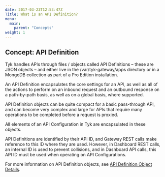 ```yaml
---
date: 2017-03-23T12:53:47Z
Title: What is an API Definition?
menu:
  main:
    parent: "Concepts"
weight: 1 
---
```


## Concept: API Definition

Tyk handles APIs through files / objects called API Definitions – these are JSON objects – and either live in the /var/tyk-gateway/apps directory or in a MongoDB collection as part of a Pro Edition installation.

An API Definition encapsulates the core settings for an API, as well as all of the actions to perform on an inbound request and an outbound response on a path-by-path basis, as well as on a global basis, where supported.

API Definition objects can be quite compact for a basic pass-through API, and can become very complex and large for APIs that require many operations to be completed before a request is proxied.

All elements of an API Configuration in Tyk are encapsulated in these objects.

API Definitions are identified by their API ID, and Gateway REST calls make reference to this ID where they are used. However, in Dashboard REST calls, an internal ID is used to prevent collisions, and in Dashboard API calls, this API ID must be used when operating on API Configurations.

For more information on API Definition objects, see [API Definition Object Details][1].

[1]: /docs/tyk-rest-api/api-definition-object-details/
